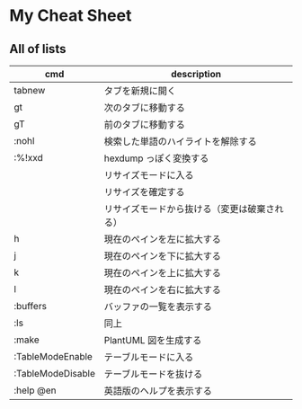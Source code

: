 # My Cheat Sheet

## All of lists

| cmd               | description                                  |
|-------------------|----------------------------------------------|
| tabnew            | タブを新規に開く                             |
| gt                | 次のタブに移動する                           |
| gT                | 前のタブに移動する                           |
| :nohl             | 検索した単語のハイライトを解除する           |
| :%!xxd            | hexdump っぽく変換する                       |
| <C-e>             | リサイズモードに入る                         |
| <Enter>           | リサイズを確定する                           |
| <Esc>             | リサイズモードから抜ける（変更は破棄される） |
| h                 | 現在のペインを左に拡大する                   |
| j                 | 現在のペインを下に拡大する                   |
| k                 | 現在のペインを上に拡大する                   |
| l                 | 現在のペインを右に拡大する                   |
| :buffers          | バッファの一覧を表示する                     |
| :ls               | 同上                                         |
| :make             | PlantUML 図を生成する                        |
| :TableModeEnable  | テーブルモードに入る                         |
| :TableModeDisable | テーブルモードを抜ける                       |
| :help @en         | 英語版のヘルプを表示する                     |

